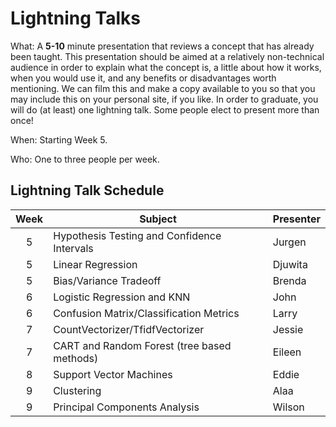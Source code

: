 # Lightning Talks

What: A **5-10** minute presentation that reviews a concept that has already been taught. This presentation should be aimed at a relatively non-technical audience in order to explain what the concept is, a little about how it works, when you would use it, and any benefits or disadvantages worth mentioning. We can film this and make a copy available to you so that you may include this on your personal site, if you like. In order to graduate, you will do (at least) one lightning talk. Some people elect to present more than once!

When: Starting Week 5.

Who: One to three people per week.

## Lightning Talk Schedule

| Week | Subject                                     | Presenter |
| :--: | ------------------------------------------- | --------- |
|   5  | Hypothesis Testing and Confidence Intervals | Jurgen    |
|   5  | Linear Regression                           | Djuwita   |
|   5  | Bias/Variance Tradeoff                      | Brenda    |
|   6  | Logistic Regression and KNN                 | John      |
|   6  | Confusion Matrix/Classification Metrics     | Larry     |
|   7  | CountVectorizer/TfidfVectorizer             | Jessie    |
|   7  | CART and Random Forest (tree based methods) | Eileen    |
|   8  | Support Vector Machines                     | Eddie     |
|   9  | Clustering                                  | Alaa      |
|   9  | Principal Components Analysis               | Wilson    |
